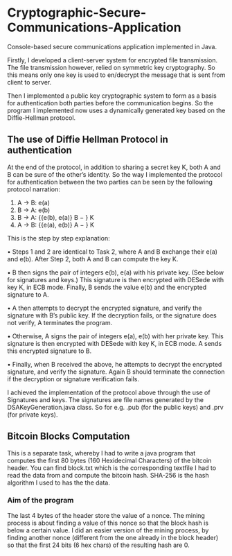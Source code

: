 # Cryptographic-Secure-Communications-Application
Console-based secure communications application implemented in Java. 

Firstly, I developed a client-server system for encrypted file transmission. The file transmission however, relied on symmetric key cryptography. So this means only one key is used to en/decrypt the message that is sent from client to server. 

Then I implemented a public key cryptographic system to form as a basis for authentication both parties before the communication begins. So the program I implemented now uses a dynamically generated key based on the Diffie-Hellman protocol.


## The use of Diffie Hellman Protocol in authentication 
At the end of the protocol, in addition to sharing a secret key K, both A and B can be sure of the other’s identity.
So the way I implemented the protocol for authentication between the two parties can be seen by the following protocol narration: 

1. A → B: e(a)
2. B → A: e(b)
3. B → A: {{e(b), e(a)} B − } K
4. A → B: {{e(a), e(b)} A − } K

This is the step by step explanation:

• Steps 1 and 2 are identical to Task 2, where A and B exchange their e(a) and e(b). After
Step 2, both A and B can compute the key K.

• B then signs the pair of integers e(b), e(a) with his private key. (See below for signatures
and keys.) This signature is then encrypted with DESede with key K, in ECB mode.
Finally, B sends the value e(b) and the encrypted signature to A.

• A then attempts to decrypt the encrypted signature, and verify the signature with B’s
public key. If the decryption fails, or the signature does not verify, A terminates the
program.

• Otherwise, A signs the pair of integers e(a), e(b) with her private key. This signature is
then encrypted with DESede with key K, in ECB mode. A sends this encrypted signature
to B.

• Finally, when B received the above, he attempts to decrypt the encrypted signature,
and verify the signature. Again B should terminate the connection if the decryption or
signature verification fails.

I achieved the implementation of the protocol above through the use of Signatures and keys. The signatures are file names generated by the DSAKeyGeneration.java class. So for e.g. <userid>.pub (for the public keys) and <userid>.prv (for private keys).
  
## Bitcoin Blocks Computation
This is a separate task, whereby I had to write a java program that computes the first 80 bytes (160 Hexidecimal Characters) of the bitcoin header.
You can find block.txt which is the corresponding textfile I had to read the data from and compute the bitcoin hash.
SHA-256 is the hash algorithm I used to has the the data. 

### Aim of the program
The last 4 bytes of the header store the value of a nonce. The mining process is about
finding a value of this nonce so that the block hash is below a certain value. I did an easier version of the mining process, by finding another nonce (different from the one
already in the block header) so that the first 24 bits (6 hex chars) of the resulting hash are 0.
